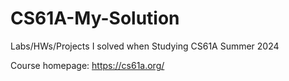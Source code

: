 # CS61A-My-Solution

Labs/HWs/Projects I solved when Studying CS61A Summer 2024

Course homepage: https://cs61a.org/